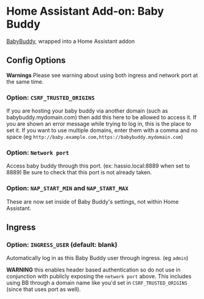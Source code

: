 # Home Assistant Add-on: Baby Buddy

[BabyBuddy](https://github.com/babybuddy/babybuddy), wrapped into a Home Assistant addon

## Config Options

**Warnings** Please see warning about using both ingress and network port at the same time.

### Option: `CSRF_TRUSTED_ORIGINS`

If you are hosting your baby buddy via another domain (such as babybuddy.mydomain.com) then add this here to be allowed to access it. If you are shown an error message while trying to log in, this is the place to set it. If you want to use multiple domains, enter them with a comma and no space (eg `http://baby.example.com,https://babybuddy.mydomain.com`)

### Option: `Network port`

Access baby buddy through this port. (ex: hassio.local:8889 when set to 8889) Be sure to check that this port is not already taken.

### Option: `NAP_START_MIN` and `NAP_START_MAX`

These are now set inside of Baby Buddy's settings, not within Home Assistant.

## Ingress

### Option: `INGRESS_USER` (default: blank)

Automatically log in as this Baby Buddy user through ingress. (eg `admin`)

**WARNING** this enables header based authentication so do not use in conjunction with publicly exposing the `network port` above. This includes using BB through a domain name like you'd set in `CSRF_TRUSTED_ORIGINS` (since that uses port as well).
